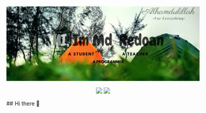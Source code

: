 ![Header-Image](https://raw.githubusercontent.com/Ridwan-Rafi/Ridwan-Rafi/main/res/HI.png)
<p align="center">
<img src="https://api.visitorbadge.io/api/visitors?path=https%3A%2F%2Fgithub.com%2FRidwan-Rafi&countColor=%2300b300&labelStyle=upper">
<img src="https://badges.pufler.dev/repos/Ridwan-Rafi" height="28px">
</p>
## Hi there 👋

<!--
**Ridwan-Rafi/Ridwan-Rafi** is a ✨ _special_ ✨ repository because its `README.md` (this file) appears on your GitHub profile.

Here are some ideas to get you started:

- 🔭 I’m currently working on ...
- 🌱 I’m currently learning ...
- 👯 I’m looking to collaborate on ...
- 🤔 I’m looking for help with ...
- 💬 Ask me about ...
- 📫 How to reach me: ...
- 😄 Pronouns: ...
- ⚡ Fun fact: ...
-->

</div>

